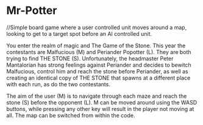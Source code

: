 # Mr-Potter
//Simple board game where a user controlled unit moves around a map, looking to get to a target spot before an AI controlled unit.

You enter the realm of magic and The Game of the Stone. This year the contestants are Malfucious (M) and Periander Popotter (L). They are both trying to find THE STONE (S).
Unfortunately, the headmaster Peter Mantalorian has strong feelings against Periander and decides to bewitch Malfucious, control him and reach the stone before Periander,
as well as creating an identical copy of THE STONE that spawns at a different place with each run, as do the two contestants.

The aim of the user (M) is to navigate through each maze and reach the stone (S) before the opponent (L).
M can be moved around using the WASD buttons, while pressing any other key will result in the player not moving at all.
The map can be switched from within the code.
